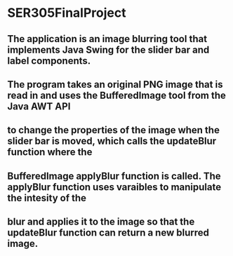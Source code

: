 # SER305FinalProject

## The application is an image blurring tool that implements Java Swing for the slider bar and label components.
## The program takes an original PNG image that is read in and uses the BufferedImage tool from the Java AWT API
## to change the properties of the image when the slider bar is moved, which calls the updateBlur function where the
## BufferedImage applyBlur function is called. The applyBlur function uses varaibles to manipulate the intesity of the
## blur and applies it to the image so that the updateBlur function can return a new blurred image.